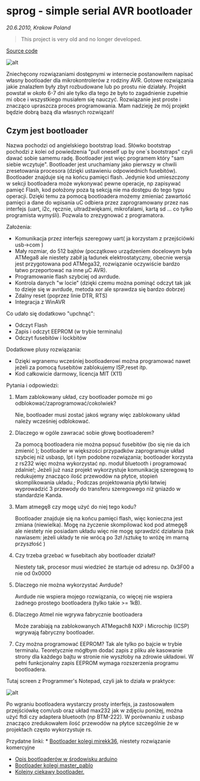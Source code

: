 # sprog - simple serial AVR bootloader

_20.6.2010, Krakow Poland_

> This project is very old and no longer developed.

[Source code](/media/sprog.zip)

![alt](/media/sprog1.jpg)

Zniechęcony rozwiązaniami dostępnymi w internecie postanowiłem napisać własny bootloader dla mikrokontrolerów z rodziny AVR. Gotowe rozwiązania jakie znalazłem były zbyt rozbudowane lub po prostu nie działały. Projekt powstał w około 6-7 dni ale tylko dla tego że było to zagadnienie zupełnie mi obce i wszystkiego musiałem się nauczyć. Rozwiązanie jest proste i znacząco upraszcza proces programowania. Mam nadzieję że mój projekt będzie dobrą bazą dla własnych rozwiązań! 

## Czym jest bootloader
 
Nazwa pochodzi od angielskiego bootstrap load. Słówko bootstrap pochodzi z kolei od powiedzenia "pull oneself up by one`s bootstraps" czyli dawać sobie samemu radę. Bootloader jest więc programem który "sam siebie wczytuje". 
Bootloader jest uruchamiany jako pierwszy w chwili zresetowania procesora (dzięki ustawieniu odpowiednich fusebitów). Bootloader znajduje się na końcu pamięci flash. Jedynie kod umieszczony w sekcji bootloadera może wykonywać pewne operacje, np zapisywać pamięć Flash, kod położony poza tą sekcją nie ma dostępu do tego typu operacji. Dzięki temu za pomocą bootloadera możemy zmieniać zawartość pamięci a dane do wpisania uC odbiera przez zaprogramowany przez nas interfejs (uart, i2c, ręcznie, ultradźwiękami, mikrofalami, kartą sd ... co tylko programista wymyśli). Pozwala to zrezygnować z programatora. 

Założenia: 
* Komunikacja przez interfejs szeregowy uart( ja korzystam z przejściówki usb->com ) 
* Mały rozmiar, do 512 bajtów (początkowo urządzeniem docelowym była ATMega8 ale niestety zabił ją ładunek elektrostatyczny, obecnie wersja jest przygotowana pod ATMega32, rozwiązanie oczywiście bardzo łatwo przeportować na inne µC AVR). 
* Programowanie flash szybciej od avrdude. 
* Kontrola danych "w locie" (dzięki czemu można pominąć odczyt tak jak to dzieje się w avrdude, metoda xor ale sprawdza się bardzo dobrze) 
* Zdalny reset (poprzez linie DTR, RTS) 
* Integracja z WinAVR 

Co udało się dodatkowo "upchnąć": 
* Odczyt Flash 
* Zapis i odczyt EEPROM (w trybie terminalu) 
* Odczyt fusebitów i lockbitów 

Dodatkowe plusy rozwiązania: 
* Dzięki wgranemu wcześniej bootloaderowi można programować nawet jeżeli za pomocą fusebitów zablokujemy ISP,reset itp. 
* Kod całkowicie darmowy, licencja MIT (X11) 

Pytania i odpowiedzi: 
1. Mam zablokowany układ, czy bootloader pomoże mi go odblokować/zaprogramować/cokolwiek? 
   
   Nie, bootloader musi zostać jakoś wgrany więc zablokowany układ należy wcześniej odblokować. 
1. Dlaczego w ogóle zawracać sobie głowę bootloaderem?

    Za pomocą bootloadera nie można popsuć fusebitów (bo się nie da ich zmienić ); bootloader w większości przypadków zaprogramuje układ szybciej niż usbasp, lpt i tym podobne rozwiązania; bootloader korzysta z rs232 więc można wykorzystać np. moduł bluetooth i programować zdalnie!; Jeżeli już nasz projekt wykorzystuje komunikację szeregową to redukujemy znacząco ilość przewodów na płytce, stopień skomplikowania układu.; Podczas projektowania płytki łatwiej wyprowadzić 3 przewody do transferu szeregowego niż gniazdo w standardzie Kanda. 
1. Mam atmegę8 czy mogę użyć do niej tego kodu?

    Bootloader znajduje się na końcu pamięci flash, więc konieczna jest zmiana (niewielka). Mogę na życzenie skompilować kod pod atmegę8 ale niestety nie posiadam układu więc nie mogę sprawdzić działania (tak nawiasem: jeżeli układy te nie wrócą po 3zł /sztukę to wróżę im marną przyszłość  ) 
1. Czy trzeba grzebać w fusebitach aby bootloader działał?

    Niestety tak, procesor musi wiedzieć że startuje od adresu np. 0x3F00 a nie od 0x0000 
1. Dlaczego nie można wykorzystać Avrdude?

    Avrdude nie wspiera mojego rozwiązania, co więcej nie wspiera żadnego prostego bootloadera (tylko takie >= 1kB). 
1. Dlaczego Atmel nie wgrywa fabrycznie bootloadera

    Może zarabiają na zablokowanych ATMegach8  NXP i Microchip (ICSP) wgrywają fabryczny bootloader. 
1. Czy można programować EEPROM? Tak ale tylko po bajcie w trybie terminalu. Teoretycznie mógłbym dodać zapis z pliku ale kasowanie strony dla każdego bajtu w stronie nie wyszłoby na zdrowie układowi. W pełni funkcjonalny zapis EEPROM wymaga rozszerzenia programu bootloadera. 

Tutaj screen z Programmer's Notepad, czyli jak to działa w praktyce: 

![alt](/media/sprog2.jpg)

Po wgraniu bootloadera wystarczy prosty interfejs, ja zastosowałem przejściówkę com/usb oraz układ max232 jak w zdjęciu poniżej, można użyć ftdi czy adaptera bluetooth (np BTM-222). W porównaniu z usbasp znacząco zredukowałem ilość przewodów na płytce szczególnie że w projektach często wykorzystuje rs. 
 
Przydatne linki: 
*
 [Bootloader kolegi mirekk36](http://www.elektroda.pl/rtvforum/topic1343484.html#6695669), niestety rozwiązanie komercyjne 
* [Opis bootloaderów w środowisku arduino](http://arduino.cc/en/Hacking/Bootloader?from=Main.Bootloader)
* [Bootloader kolegi master_pablo](http://www.elektroda.pl/rtvforum/topic1368320.html)
* [Kolejny ciekawy bootloader.](http://avr-news.freehostia.com/projekty/avrub-uniwersalny-bootloader/)
